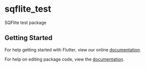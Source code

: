 # sqflite_test

SQFlite test package

## Getting Started

For help getting started with Flutter, view our online [documentation](https://flutter.io/).

For help on editing package code, view the [documentation](https://flutter.io/developing-packages/).

